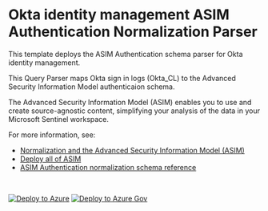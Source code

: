 # Okta identity management ASIM Authentication Normalization Parser

This template deploys the ASIM Authentication schema parser for Okta identity management.

This Query Parser maps Okta sign in logs (Okta_CL) to the Advanced Security Information Model authenticaion schema.


The Advanced Security Information Model (ASIM) enables you to use and create source-agnostic content, simplifying your analysis of the data in your Microsoft Sentinel workspace.

For more information, see:

- [Normalization and the Advanced Security Information Model (ASIM)](https://aka.ms/AboutASIM)
- [Deploy all of ASIM](https://aka.ms/DeployASIM)
- [ASIM Authentication normalization schema reference](https://aka.ms/ASimAuthenticationDoc)

<br>

[![Deploy to Azure](https://aka.ms/deploytoazurebutton)](https://portal.azure.com/#create/Microsoft.Template/uri/https%3A%2F%2Fraw.githubusercontent.com%2FAzure%2FAzure-Sentinel%2FRearrangement%2FAsimAuth%2FParsers%2FASimAuthentication%2FARM%2FvimAuthenticationOktaSSO%2FvimAuthenticationOktaSSO.json) [![Deploy to Azure Gov](https://aka.ms/deploytoazuregovbutton)](https://portal.azure.us/#create/Microsoft.Template/uri/https%3A%2F%2Fraw.githubusercontent.com%2FAzure%2FAzure-Sentinel%2FRearrangement%2FAsimAuth%2FParsers%2FASimAuthentication%2FARM%2FvimAuthenticationOktaSSO%2FvimAuthenticationOktaSSO.json)